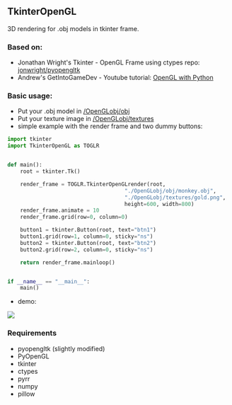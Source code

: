 ## TkinterOpenGL
3D rendering for .obj models in tkinter frame.

### Based on:
- Jonathan Wright's Tkinter - OpenGL Frame using ctypes repo: [jonwright/pyopengltk](https://github.com/jonwright/pyopengltk)
- Andrew's GetIntoGameDev - Youtube tutorial: [OpenGL with Python](https://youtu.be/LCK1qdp_HhQ?list=PLn3eTxaOtL2PDnEVNwOgZFm5xYPr4dUoR)

### Basic usage:
- Put your .obj model in [/OpenGLobj/obj](/OpenGLobj/obj)
- Put your texture image in [/OpenGLobj/textures](/OpenGLobj/textures)
- simple example with the render frame and two dummy buttons:
```python
import tkinter
import TkinterOpenGL as TOGLR


def main():
    root = tkinter.Tk()

    render_frame = TOGLR.TkinterOpenGLrender(root,
                                     "./OpenGLobj/obj/monkey.obj",
                                     "./OpenGLobj/textures/gold.png",
                                     height=600, width=800)
    render_frame.animate = 10
    render_frame.grid(row=0, column=0)

    button1 = tkinter.Button(root, text="btn1")
    button1.grid(row=1, column=0, sticky="ns")
    button2 = tkinter.Button(root, text="btn2")
    button2.grid(row=2, column=0, sticky="ns")

    return render_frame.mainloop()


if __name__ == "__main__":
    main()
```
- demo:
<img src="images/demo.gif">

### Requirements
- pyopengltk (slightly modified)
- PyOpenGL
- tkinter
- ctypes
- pyrr
- numpy
- pillow




